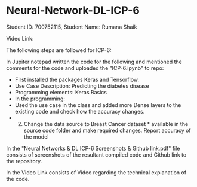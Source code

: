 # Neural-Network-DL-ICP-6
Student ID: 700752115, Student Name: Rumana Shaik

Video Link: 

The following steps are followed for ICP-6:

In Jupiter notepad written the code for the following and mentioned the comments for the code and uploaded the "ICP-6.ipynb" to repo:
 - First installed the packages Keras and Tensorflow.
 - Use Case Description: Predicting the diabetes disease
 - Programming elements: Keras Basics
 - In the programming:
 - Used the use case in the class and added more Dense layers to the existing code and check how the accuracy changes.
 - 2.	Change the data source to Breast Cancer dataset * available in the source code folder and make required changes. Report accuracy of the model


In the "Neural Networks & DL ICP-6 Screenshots & Github link.pdf" file consists of screenshots of the resultant compiled code and Github link to the repository.

In the Video Link consists of Video regarding the technical explanation of the code.
